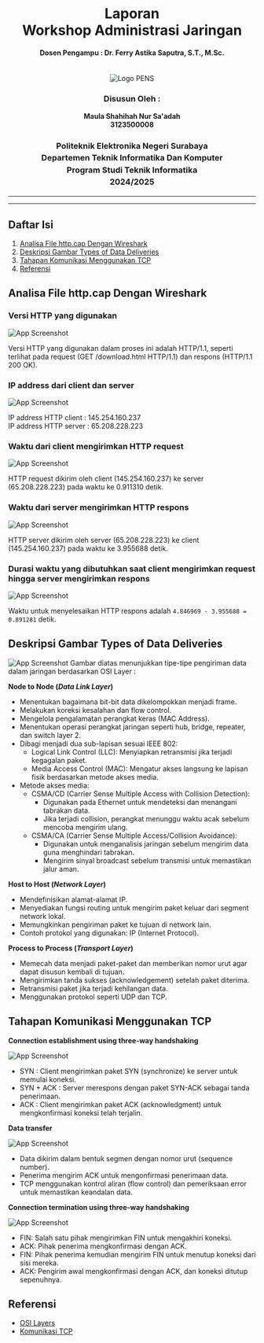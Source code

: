 <div align="center">
  <h1 style="text-align: center;font-weight: bold">Laporan<br>Workshop Administrasi Jaringan</h1>
  <h4 style="text-align: center;">Dosen Pengampu : Dr. Ferry Astika Saputra, S.T., M.Sc.</h4>
</div>
<br />
<div align="center">
  <img src="https://upload.wikimedia.org/wikipedia/id/4/44/Logo_PENS.png" alt="Logo PENS">
  <h3 style="text-align: center;">Disusun Oleh :</h3>
  <p style="text-align: center;">
    <strong>Maula Shahihah Nur Sa'adah</strong><br>
    <strong>3123500008</strong>
  </p>

<h3 style="text-align: center;line-height: 1.5">Politeknik Elektronika Negeri Surabaya<br>Departemen Teknik Informatika Dan Komputer<br>Program Studi Teknik Informatika<br>2024/2025</h3>
  <hr><hr>
</div>

## Daftar Isi

1. [Analisa File http.cap Dengan Wireshark](#analisa-http-cap)
2. [Deskripsi Gambar Types of Data Deliveries](#deskripsi-gambar)
3. [Tahapan Komunikasi Menggunakan TCP](#rangkuman-tahapan-komunikasi-tcp)
4. [Referensi](#referensi)

## Analisa File http.cap Dengan Wireshark

### Versi HTTP yang digunakan

![App Screenshot](img/http-version.png)

<p>Versi HTTP yang digunakan dalam proses ini adalah HTTP/1.1, seperti terlihat pada request (GET /download.html HTTP/1.1) dan respons (HTTP/1.1 200 OK).<p>

### IP address dari client dan server

![App Screenshot](img/ip-address.png)

IP address HTTP client : 145.254.160.237<br>
IP address HTTP server : 65.208.228.223

### Waktu dari client mengirimkan HTTP request

![App Screenshot](img/http-request.png)

HTTP request dikirim oleh client (145.254.160.237) ke server (65.208.228.223) pada waktu ke 0.911310 detik.

### Waktu dari server mengirimkan HTTP respons

![App Screenshot](img/http-respons.png)

HTTP server dikirim oleh server (65.208.228.223) ke client (145.254.160.237) pada waktu ke 3.955688 detik.

### Durasi waktu yang dibutuhkan saat client mengirimkan request hingga server mengirimkan respons

![App Screenshot](img/durasi-waktu.png)

Waktu untuk menyelesaikan HTTP respons adalah `4.846969 - 3.955688 = 0.891281` detik.

## Deskripsi Gambar Types of Data Deliveries

![App Screenshot](img/type-data-deliveries.png)
Gambar diatas menunjukkan tipe-tipe pengiriman data dalam jaringan berdasarkan OSI Layer :

<strong>Node to Node (<i>Data Link Layer</i>)</strong>

- Menentukan bagaimana bit-bit data dikelompokkan menjadi frame.
- Melakukan koreksi kesalahan dan flow control.
- Mengelola pengalamatan perangkat keras (MAC Address).
- Menentukan operasi perangkat jaringan seperti hub, bridge, repeater, dan switch layer 2.
- Dibagi menjadi dua sub-lapisan sesuai IEEE 802:
  - Logical Link Control (LLC): Menyiapkan retransmisi jika terjadi kegagalan paket.
  - Media Access Control (MAC): Mengatur akses langsung ke lapisan fisik berdasarkan metode akses media.
- Metode akses media:
  - CSMA/CD (Carrier Sense Multiple Access with Collision Detection):
    - Digunakan pada Ethernet untuk mendeteksi dan menangani tabrakan data.
    - Jika terjadi collision, perangkat menunggu waktu acak sebelum mencoba mengirim ulang.
  - CSMA/CA (Carrier Sense Multiple Access/Collision Avoidance):
    - Digunakan untuk menganalisis jaringan sebelum mengirim data guna menghindari tabrakan.
    - Mengirim sinyal broadcast sebelum transmisi untuk memastikan jalur aman.

<strong>Host to Host (<i>Network Layer</i>)</strong>

- Mendefinisikan alamat-alamat IP.
- Menyediakan fungsi routing untuk mengirim paket keluar dari segment network lokal.
- Memungkinkan pengiriman paket ke tujuan di network lain.
- Contoh protokol yang digunakan: IP (Internet Protocol).

<strong>Process to Process (<i>Transport Layer</i>)</strong>

- Memecah data menjadi paket-paket dan memberikan nomor urut agar dapat disusun kembali di tujuan.
- Mengirimkan tanda sukses (acknowledgement) setelah paket diterima.
- Retransmisi paket jika terjadi kehilangan data.
- Menggunakan protokol seperti UDP dan TCP.

## Tahapan Komunikasi Menggunakan TCP

<strong>Connection establishment using three-way handshaking</strong>

![App Screenshot](img/three-way-handshake.png)
- SYN : Client mengirimkan paket SYN (synchronize) ke server untuk memulai koneksi.
- SYN + ACK : Server merespons dengan paket SYN-ACK sebagai tanda penerimaan.
- ACK : Client mengirimkan paket ACK (acknowledgment) untuk mengkonfirmasi koneksi telah terjalin.

<strong>Data transfer</strong>

![App Screenshot](img/data-transfer.png)
- Data dikirim dalam bentuk segmen dengan nomor urut (sequence number).
- Penerima mengirim ACK untuk mengonfirmasi penerimaan data.
- TCP menggunakan kontrol aliran (flow control) dan pemeriksaan error untuk memastikan keandalan data.

<strong>Connection termination using three-way handshaking</strong>

![App Screenshot](img/four-way-handshake.png)
- FIN: Salah satu pihak mengirimkan FIN untuk mengakhiri koneksi.
- ACK: Pihak penerima mengkonfirmasi dengan ACK.
- FIN: Pihak penerima kemudian mengirim FIN untuk menutup koneksi dari sisi mereka.
- ACK: Pengirim awal mengkonfirmasi dengan ACK, dan koneksi ditutup sepenuhnya.

## Referensi

- [OSI Layers](https://online.binus.ac.id/computer-science/2021/09/24/7-osi-layer/)
- [Komunikasi TCP](https://deriota.com/news/read/1504/memahami-tcpip-protokol-dasar-untuk-komunikasi-digital.html)
